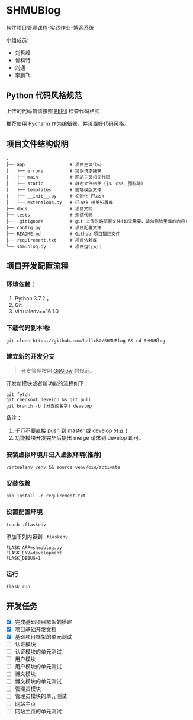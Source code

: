 # SHMUBlog
软件项目管理课程-实践作业-博客系统

小组成员:
- 刘哲峰
- 曾科特
- 刘通
- 李鹏飞

## Python 代码风格规范
上传的代码前请按照 [PEP8](https://www.python.org/dev/peps/pep-0008/) 检查代码格式

推荐使用 [Pycharm](https://www.jetbrains.com/pycharm/) 作为编辑器，并设置好代码风格。

## 项目文件结构说明
    .
    ├── app                 # 项目主体代码
    │   ├── errors          # 错误请求捕获
    │   ├── main            # 网站主页相关代码
    │   ├── static          # 静态文件相关（js、css、图标等）
    │   ├── templates       # 前端模版文件
    │   ├── __init__.py     # 初始化 Flask
    │   └── extensions.py   # Flask 相关拓展库
    ├── docs                # 项目文档
    ├── tests               # 测试代码
    ├── .gitignore          # git 上传忽略配置文件(️如无需要，请勿删除里面的内容)
    ├── config.py           # 项目配置文件
    ├── README.md           # Github 项目描述文件
    ├── requirement.txt     # 项目依赖库
    └── shmublog.py         # 项目运行入口

## 项目开发配置流程
### 环境依赖：
1. Python 3.7.2；
2. Git
3. virtualenv==16.1.0

### 下载代码到本地:
```commandline
git clone https://github.com/hellckt/SHMUBlog && cd SHMUBlog
```

### 建立新的开发分支
> 分支管理按照 [GitGlow](https://www.atlassian.com/git/tutorials/comparing-workflows/gitflow-workflow)
的规范。

开发新模块或者新功能的流程如下：
```commandline
git fetch
git checkout develop && git pull
git branch -b {分支的名字} develop
```

备注：

1. 千万不要直接 push 到 master 或 develop 分支！
2. 功能模块开发完毕后提出 merge 请求到 develop 即可。


### 安装虚拟环境并进入虚拟环境(推荐)
```commandline
virtualenv venv && source venv/bin/activate
```

### 安装依赖
```commandline
pip install -r requirement.txt
```

### 设置配置环境
```commandline
touch .flaskenv
```

添加下列内容到 `.flaskenv`
```
FLASK_APP=shmublog.py
FLASK_ENV=development
FLASK_DEBUG=1
```

### 运行
```commandline
flask run
```

## 开发任务
- [x] 完成基础项目框架的搭建
- [x] 项目基础开发文档
- [x] 基础项目框架的单元测试
- [ ] 认证模块
- [ ] 认证模块的单元测试
- [ ] 用户模块
- [ ] 用户模块的单元测试
- [ ] 博文模块
- [ ] 博文模块的单元测试
- [ ] 管理员模块
- [ ] 管理员模块的单元测试
- [ ] 网站主页
- [ ] 网站主页的单元测试
